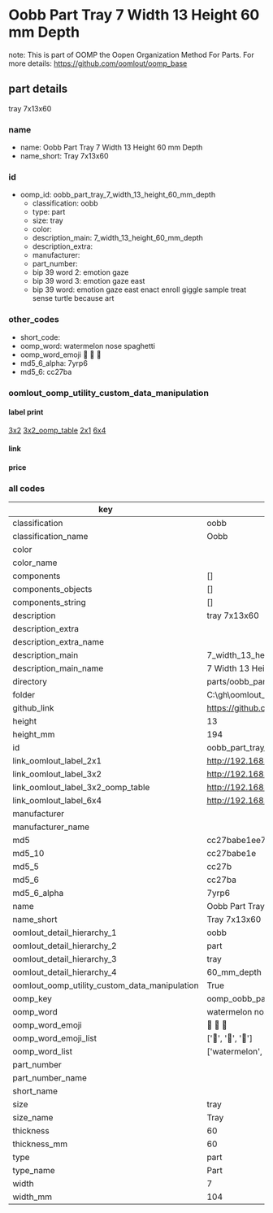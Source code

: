 # Oobb Part Tray 7 Width 13 Height 60 mm Depth  

note: This is part of OOMP the Oopen Organization Method For Parts. For more details: https://github.com/oomlout/oomp_base

##  part details
  



tray 7x13x60



### name
* name: Oobb Part Tray 7 Width 13 Height 60 mm Depth
* name_short: Tray 7x13x60 
### id
* oomp_id: oobb_part_tray_7_width_13_height_60_mm_depth
  * classification: oobb
  * type: part
  * size: tray
  * color: 
  * description_main: 7_width_13_height_60_mm_depth
  * description_extra: 
  * manufacturer: 
  * part_number: 
  * bip 39 word 2: emotion gaze
  * bip 39 word 3: emotion gaze east
  * bip 39 word: emotion gaze east enact enroll giggle sample treat sense turtle because art

### other_codes
* short_code: 
* oomp_word: watermelon nose spaghetti
* oomp_word_emoji :watermelon: :nose: :spaghetti:
* md5_6_alpha: 7yrp6
* md5_6: cc27ba






### oomlout_oomp_utility_custom_data_manipulation
#### label print
[3x2](http://192.168.1.245:1112/?label=oomp%207yrp6)
[3x2_oomp_table](http://192.168.1.108:1112/?label=oomp%207yrp6)
[2x1](http://192.168.1.242:1112/?label=oomp%207yrp6)
[6x4](http://192.168.1.55:1112/?label=oomp%207yrp6)    

#### link

                              

#### price







### all codes 
| key | value |  
| --- | --- |  
| classification | oobb |  
| classification_name | Oobb |  
| color |  |  
| color_name |  |  
| components | [] |  
| components_objects | [] |  
| components_string | [] |  
| description | tray 7x13x60 |  
| description_extra |  |  
| description_extra_name |  |  
| description_main | 7_width_13_height_60_mm_depth |  
| description_main_name | 7 Width 13 Height 60 mm Depth |  
| directory | parts/oobb_part_tray_7_width_13_height_60_mm_depth |  
| folder | C:\gh\oomlout_oobb_version_4_generated_parts\parts\oobb_part_tray_7_width_13_height_60_mm_depth |  
| github_link | https://github.com/oomlout/oomlout_oomp_part_src/tree/main/parts/oobb_part_tray_7_width_13_height_60_mm_depth |  
| height | 13 |  
| height_mm | 194 |  
| id | oobb_part_tray_7_width_13_height_60_mm_depth |  
| link_oomlout_label_2x1 | http://192.168.1.242:1112/?label=oomp%207yrp6 |  
| link_oomlout_label_3x2 | http://192.168.1.245:1112/?label=oomp%207yrp6 |  
| link_oomlout_label_3x2_oomp_table | http://192.168.1.108:1112/?label=oomp%207yrp6 |  
| link_oomlout_label_6x4 | http://192.168.1.55:1112/?label=oomp%207yrp6 |  
| manufacturer |  |  
| manufacturer_name |  |  
| md5 | cc27babe1ee7d7e187a594968b582a46 |  
| md5_10 | cc27babe1e |  
| md5_5 | cc27b |  
| md5_6 | cc27ba |  
| md5_6_alpha | 7yrp6 |  
| name | Oobb Part Tray 7 Width 13 Height 60 mm Depth |  
| name_short | Tray 7x13x60  |  
| oomlout_detail_hierarchy_1 | oobb |  
| oomlout_detail_hierarchy_2 | part |  
| oomlout_detail_hierarchy_3 | tray |  
| oomlout_detail_hierarchy_4 | 60_mm_depth |  
| oomlout_oomp_utility_custom_data_manipulation | True |  
| oomp_key | oomp_oobb_part_tray_7_width_13_height_60_mm_depth |  
| oomp_word | watermelon nose spaghetti |  
| oomp_word_emoji | :watermelon: :nose: :spaghetti: |  
| oomp_word_emoji_list | [':watermelon:', ':nose:', ':spaghetti:'] |  
| oomp_word_list | ['watermelon', 'nose', 'spaghetti'] |  
| part_number |  |  
| part_number_name |  |  
| short_name |  |  
| size | tray |  
| size_name | Tray |  
| thickness | 60 |  
| thickness_mm | 60 |  
| type | part |  
| type_name | Part |  
| width | 7 |  
| width_mm | 104 |  
